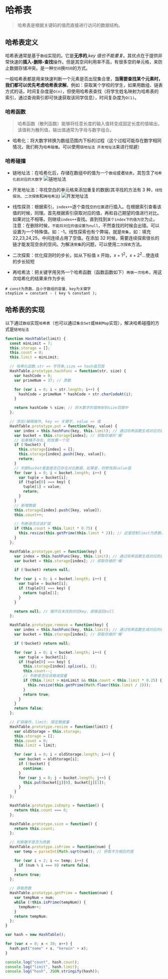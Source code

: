 # 哈希表

>哈希表是根据关键码的值而直接进行访问的数据结构。

## 哈希表定义
哈希表通常是基于`数组`实现的。它是**无序的**,_key 值也不能重复_。其优点在于提供非常快速的**插入-删除-查找**操作。但是其空间利用率不高，有很多空的单元格，来防止数据存储冲突。是一种`空间`换`时间`的方式。

一般哈希表都是用来快速判断一个元素是否出现集合里，**当需要查找某个元素时，我们都可以优先考虑哈希表求解**。例如：获取某个学校的学生，如果用数组、链表方式的话，时间复杂度是`O(n)`，但使用哈希表查找（将学生姓名映射为哈希表的索引，通过查询索引即可快速获取该同学信息），时间复杂度为`O(1)`。

### 哈希函数
>哈希函数（散列函数）能够将任意长度的输入值转变成固定长度的值输出，该值称为散列值，输出值通常为字母与数字组合。

- 哈希化：将大数字转换为数组范围内下标的过程（这个过程可能存在数字相同情况，我们称为`哈希碰撞`。可以使用`链地址法 开发地址法`来进行规避）

### 哈希碰撞

- 链地址法：在哈希化后，存储在数组中的值为一个`数组`或者`链表`，其包含了`哈希化前对应的大数字`
  ![链地址法](https://raw.githubusercontent.com/kerwin-ly/Blog/main/assets/imgs/data-structure/link-address.png)

- 开发地址法：寻找空白的单元格来添加重复的数据(其寻找的方法有 3 种，`线性探测`、`二次探索`和`再哈希法`)
  ![开发地址法](https://raw.githubusercontent.com/kerwin-ly/Blog/main/assets/imgs/data-structure/link-dev.png)

- 线性探测：根据索引，`index++`逐个查找`空的位置`进行插入。在根据索引查看该值的时候，同理。首先根据索引获取对应的值，再和自己期望的值进行对比。如果对比不相等。则继续`index++`查找。直到找到`某个index下的值为空`为止。
  注意：在删除时候，`不能将对应的值设置为null`，不然查找的时候会出错。可以设置为一个特殊值。如：-1。线性探索也有个弊端，就是`聚集`，如：填充 22,23,24,25，中间连续占用了空值。在添加 32 时候，需要连续探索很长的链才能发现空余的空间。为解决`聚集`的问题，可以使用`二次探索`方法。

- 二次探索：优化探测时的步长，如从下标值 x 开始，$x+1^2$，$x+2^2$...使连续的步长较短

- 再哈希法：把关键字用另外一个哈希函数（函数函数如下）`再做一次哈希`，用这次哈希化的结果来作为步长

```shell
# const为质数，且小于数组的容量，key为关键字
stepSize = constant - ( key % constant );
```

## 哈希表的实现
以下通过`数组`实现`哈希表`（也可以通过`集合Set`或`映射Map`实现），解决哈希碰撞的方式是`链地址法`
```js
function HashTable(limit) {
  const minLimit = 7;
  this.storage = [];
  this.count = 0;
  this.limit = minLimit;

  // 哈希化函数,str => 字符串,size => hash值范围
  HashTable.prototype.hashFunc = function(str, size) {
    var hashCode = 0;
    var primeNum = 37; // 质数

    for (var i = 0; i < str.length; i++) {
      hashCode = primeNum * hashCode + str.charCodeAt(i);
    }

    return hashCode % size; // 将大数字的值映射到size范围中
  };

  // 添加/编辑操作, key => 关键字, value => 值
  HashTable.prototype.put = function(key, value) {
    var index = this.hashFunc(key, this.limit); // 通过哈希函数生成对应的index坐标值
    var bucket = this.storage[index]; // 获取存储的'桶'
    // 如果桶不存在，则放置一个空
    if (!bucket) {
      this.storage[index] = [];
      this.storage[index].push([key, value]);
      return;
    }
    // 判断bucket里面是否已存在对应数据，如果是，则修改其value值
    for (var i = 0; i < bucket.length; i++) {
      var tuple = bucket[i];
      if (tuple[0] === key) {
        tuple[1] = value;
        return;
      }
    }
    // 新增数据
    this.storage[index].push([key, value]);
    this.count++;

    // 判断是否应该扩容
    if (this.count > this.limit * 0.75) {
      this.resize(this.getPrime(this.limit * 2)); // 这里控制limit为质数，是为了让数据在哈希表上分布更为均匀
    }
  };

  HashTable.prototype.get = function(key) {
    var index = this.hashFunc(key, this.limit); // 通过哈希函数生成对应的index坐标值
    var bucket = this.storage[index]; // 获取存储的'桶'

    if (!bucket) return null;

    for (var i = 0; i < bucket.length; i++) {
      var tuple = bucket[i];
      if (tuple[0] === key) {
        return tuple[1];
      }
    }

    return null; // 循环后未找到对应key，直接返回null
  };

  HashTable.prototype.remove = function(key) {
    var index = this.hashFunc(key, this.limit); // 通过哈希函数生成对应的index坐标值
    var bucket = this.storage[index]; // 获取存储的'桶'

    if (!bucket) return null;

    for (var i = 0; i < bucket.length; i++) {
      var tuple = bucket[i];
      if (tuple[0] === key) {
        this.storage[index].splice(i, 1);
        this.count--;
        // 判断是否应该缩减容量
        if (this.limit > minLimit && this.count < this.limit * 0.25) {
          this.resize(this.getPrime(Math.floor(this.limit / 2)));
        }
        return true;
      }
    }
    return false;
  };

  // 扩容操作，limit: 限定数据量
  HashTable.prototype.resize = function(limit) {
    var oldStorage = this.storage;
    this.storage = [];
    this.count = 0;
    this.limit = limit;

    for (var i = 0; i < oldStorage.length; i++) {
      var bucket = oldStorage[i];
      if (!bucket) {
        continue;
      }
      for (var j = 0; j < bucket.length; j++) {
        this.put(bucket[j][0], bucket[j][1]);
      }
    }
  };

  HashTable.prototype.isEmpty = function() {
    return this.count === 0;
  };

  HashTable.prototype.size = function() {
    return this.count;
  };

  // 判断数字是否为质数
  HashTable.prototype.isPrime = function(num) {
    var temp = parseInt(Math.sqrt(num)); // 获取平方根后的值

    for (var i = 2; i <= temp; i++) {
      if (num % i === 0) return false;
    }
    return true;
  };

  // 获取质数
  HashTable.prototype.getPrime = function(num) {
    var tempNum = num;
    while (!this.isPrime(tempNum)) {
      tempNum++;
    }
    return tempNum;
  };
}

var hash = new HashTable();

for (var x = 0; x < 30; x++) {
  hash.put("name" + x, "kerwin" + x);
}

console.log("count", hash.count);
console.log("limit", hash.limit);
console.log("hash", JSON.stringify(hash));
```
